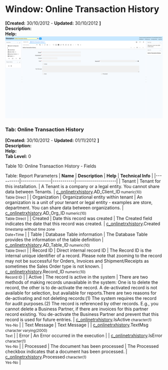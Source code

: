# Window: Online Transaction History

**[Created:** 30/10/2012 - **Updated:** 30/10/2012 **]**  
**Description:**   
**Help:**   
![](/img/docs/manual/OnlineTransactionHistory-Window_iDempiere_v12.0.0.png)

### Tab: Online Transaction History

**[Created:** 30/10/2012 - **Updated:** 01/11/2012 **]**   
**Description:**   
**Help:**   
**Tab Level:** 0

Table 10: Online Transaction History - Fields 

Table: Report Parameters
| **Name** | **Description** | **Help** | **Technical Info** |
|----------|---------------|-----------|--------------------|
| Tenant | Tenant for this installation. | A Tenant is a company or a legal entity. You cannot share data between Tenants. | [c_onlinetrxhistory](https://idempiere-schemaspy.muriloht.com/adempiere/tables/c_onlinetrxhistory.html).AD_Client_ID<small> numeric(10) <br/> Table Direct</small> | 
| Organization | Organizational entity within tenant | An organization is a unit of your tenant or legal entity - examples are store, department. You can share data between organizations. | [c_onlinetrxhistory](https://idempiere-schemaspy.muriloht.com/adempiere/tables/c_onlinetrxhistory.html).AD_Org_ID<small> numeric(10) <br/> Table Direct</small> | 
| Created | Date this record was created | The Created field indicates the date that this record was created. | [c_onlinetrxhistory](https://idempiere-schemaspy.muriloht.com/adempiere/tables/c_onlinetrxhistory.html).Created<small> timestamp without time zone <br/> Date+Time</small> | 
| Table | Database Table information | The Database Table provides the information of the table definition | [c_onlinetrxhistory](https://idempiere-schemaspy.muriloht.com/adempiere/tables/c_onlinetrxhistory.html).AD_Table_ID<small> numeric(10) <br/> Table Direct</small> | 
| Record ID | Direct internal record ID | The Record ID is the internal unique identifier of a record. Please note that zooming to the record may not be successful for Orders, Invoices and Shipment/Receipts as sometimes the Sales Order type is not known. | [c_onlinetrxhistory](https://idempiere-schemaspy.muriloht.com/adempiere/tables/c_onlinetrxhistory.html).Record_ID<small> numeric(10) <br/> Record ID</small> | 
| Active | The record is active in the system | There are two methods of making records unavailable in the system: One is to delete the record, the other is to de-activate the record. A de-activated record is not available for selection, but available for reports.There are two reasons for de-activating and not deleting records:(1) The system requires the record for audit purposes.(2) The record is referenced by other records. E.g., you cannot delete a Business Partner, if there are invoices for this partner record existing. You de-activate the Business Partner and prevent that this record is used for future entries. | [c_onlinetrxhistory](https://idempiere-schemaspy.muriloht.com/adempiere/tables/c_onlinetrxhistory.html).IsActive<small> character(1) <br/> Yes-No</small> | 
| Text Message | Text Message |  | [c_onlinetrxhistory](https://idempiere-schemaspy.muriloht.com/adempiere/tables/c_onlinetrxhistory.html).TextMsg<small> character varying(2000) <br/> Text</small> | 
| Error | An Error occurred in the execution |  | [c_onlinetrxhistory](https://idempiere-schemaspy.muriloht.com/adempiere/tables/c_onlinetrxhistory.html).IsError<small> character(1) <br/> Yes-No</small> | 
| Processed | The document has been processed | The Processed checkbox indicates that a document has been processed. | [c_onlinetrxhistory](https://idempiere-schemaspy.muriloht.com/adempiere/tables/c_onlinetrxhistory.html).Processed<small> character(1) <br/> Yes-No</small> | 


